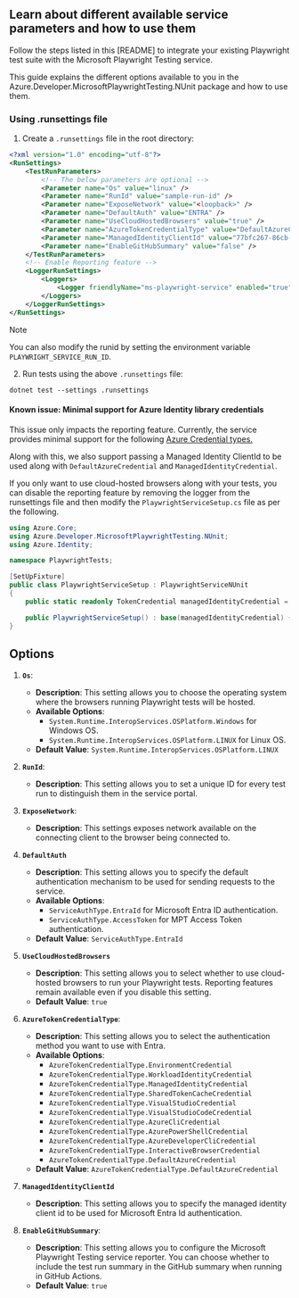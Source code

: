 ## Learn about different available service parameters and how to use them

Follow the steps listed in this [README]<!--(https://github.com/Azure/azure-sdk-for-net/tree/main/sdk/playwrighttesting/Azure.Developer.MicrosoftPlaywrightTesting.NUnit/README.md)--> to integrate your existing Playwright test suite with the Microsoft Playwright Testing service.

This guide explains the different options available to you in the Azure.Developer.MicrosoftPlaywrightTesting.NUnit package and how to use them.

### Using .runsettings file

1. Create a `.runsettings` file in the root directory:

```xml
<?xml version="1.0" encoding="utf-8"?>
<RunSettings>
    <TestRunParameters>
        <!-- The below parameters are optional -->
        <Parameter name="Os" value="linux" />
        <Parameter name="RunId" value="sample-run-id" />
        <Parameter name="ExposeNetwork" value="<loopback>" />
        <Parameter name="DefaultAuth" value="ENTRA" />
        <Parameter name="UseCloudHostedBrowsers" value="true" />
        <Parameter name="AzureTokenCredentialType" value="DefaultAzureCredential" />
        <Parameter name="ManagedIdentityClientId" value="77bfc267-86cb-4eeb-9e4a-747a217a318c" />
        <Parameter name="EnableGitHubSummary" value="false" />
    </TestRunParameters>
    <!-- Enable Reporting feature -->
    <LoggerRunSettings>
        <Loggers>
            <Logger friendlyName="ms-playwright-service" enabled="true" />
        </Loggers>
    </LoggerRunSettings>
</RunSettings>
```

  > [!NOTE]
  > You can also modify the runid by setting the environment variable `PLAYWRIGHT_SERVICE_RUN_ID`.

2. Run tests using the above `.runsettings` file:

```dotnetcli
dotnet test --settings .runsettings
```

#### Known issue: Minimal support for Azure Identity library credentials

This issue only impacts the reporting feature. Currently, the service provides minimal support for the following [Azure Credential types.](https://learn.microsoft.com/dotnet/api/overview/azure/identity-readme?view=azure-dotnet#credential-classes)

Along with this, we also support passing a Managed Identity ClientId to be used along with `DefaultAzureCredential` and `ManagedIdentityCredential`. 

If you only want to use cloud-hosted browsers along with your tests, you can disable the reporting feature by removing the logger from the runsettings file and then modify the `PlaywrightServiceSetup.cs` file as per the following.

```C# Snippet:Sample1_CustomisingServiceParameters
using Azure.Core;
using Azure.Developer.MicrosoftPlaywrightTesting.NUnit;
using Azure.Identity;

namespace PlaywrightTests;

[SetUpFixture]
public class PlaywrightServiceSetup : PlaywrightServiceNUnit
{
    public static readonly TokenCredential managedIdentityCredential = new ManagedIdentityCredential();

    public PlaywrightServiceSetup() : base(managedIdentityCredential) {}
}
```

## Options

1. **`Os`**:
    - **Description**: This setting allows you to choose the operating system where the browsers running Playwright tests will be hosted.
    - **Available Options**:
        - `System.Runtime.InteropServices.OSPlatform.Windows` for Windows OS.
        - `System.Runtime.InteropServices.OSPlatform.LINUX` for Linux OS.
    - **Default Value**: `System.Runtime.InteropServices.OSPlatform.LINUX`

2. **`RunId`**:
    - **Description**: This setting allows you to set a unique ID for every test run to distinguish them in the service portal.

3. **`ExposeNetwork`**:
    - **Description**: This settings exposes network available on the connecting client to the browser being connected to.

4. **`DefaultAuth`**
    - **Description**: This setting allows you to specify the default authentication mechanism to be used for sending requests to the service.
    - **Available Options**:
        - `ServiceAuthType.EntraId` for Microsoft Entra ID authentication.
        - `ServiceAuthType.AccessToken` for MPT Access Token authentication.
    - **Default Value**: `ServiceAuthType.EntraId`

5. **`UseCloudHostedBrowsers`**
    - **Description**: This setting allows you to select whether to use cloud-hosted browsers to run your Playwright tests. Reporting features remain available even if you disable this setting.
    - **Default Value**: `true`

6. **`AzureTokenCredentialType`**:
    - **Description**: This setting allows you to select the authentication method you want to use with Entra.
    - **Available Options**:
        - `AzureTokenCredentialType.EnvironmentCredential`
        - `AzureTokenCredentialType.WorkloadIdentityCredential`
        - `AzureTokenCredentialType.ManagedIdentityCredential`
        - `AzureTokenCredentialType.SharedTokenCacheCredential`
        - `AzureTokenCredentialType.VisualStudioCredential`
        - `AzureTokenCredentialType.VisualStudioCodeCredential`
        - `AzureTokenCredentialType.AzureCliCredential`
        - `AzureTokenCredentialType.AzurePowerShellCredential`
        - `AzureTokenCredentialType.AzureDeveloperCliCredential`
        - `AzureTokenCredentialType.InteractiveBrowserCredential`
        - `AzureTokenCredentialType.DefaultAzureCredential`
    - **Default Value**: `AzureTokenCredentialType.DefaultAzureCredential`

7. **`ManagedIdentityClientId`**
    - **Description**: This setting allows you to specify the managed identity client id to be used for Microsoft Entra Id authentication.

8. **`EnableGitHubSummary`**:
    - **Description**: This setting allows you to configure the Microsoft Playwright Testing service reporter. You can choose whether to include the test run summary in the GitHub summary when running in GitHub Actions.
    - **Default Value**: `true`

